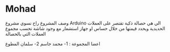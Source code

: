 # Mohad
وصف المشروع 
راح نسوي مشروع Arduino الي هي حصالة ذكية تقتصر على العملات الحديدية ويحدد قيمتها من خلال حساس او جهاز استشعار مع وجود شاشة تحسب مجموع العملات التي بالحصالة 

اعضا المجموعة : 1- محمد جاسم 2- سلمان المطوع 
